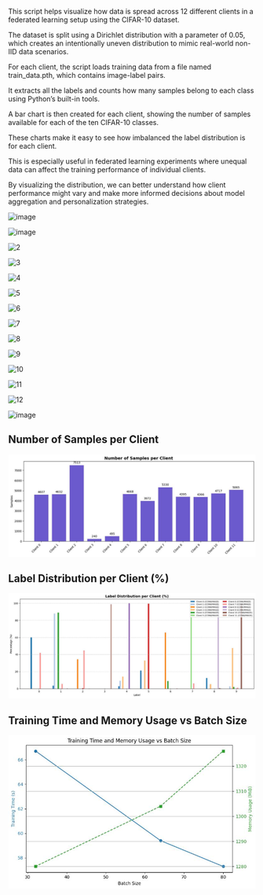 This script helps visualize how data is spread across 12 different clients in a federated learning setup using the CIFAR-10 dataset.

The dataset is split using a Dirichlet distribution with a parameter of 0.05, which creates an intentionally uneven distribution to mimic real-world non-IID data scenarios.

For each client, the script loads training data from a file named train_data.pth, which contains image-label pairs.

It extracts all the labels and counts how many samples belong to each class using Python’s built-in tools.

A bar chart is then created for each client, showing the number of samples available for each of the ten CIFAR-10 classes.

These charts make it easy to see how imbalanced the label distribution is for each client.

This is especially useful in federated learning experiments where unequal data can affect the training performance of individual clients.

By visualizing the distribution, we can better understand how client performance might vary and make more informed decisions about model aggregation and personalization strategies.






![image](https://github.com/user-attachments/assets/0bc14d2c-9cf8-4db2-b9bb-d95879e1113d)

![image](https://github.com/user-attachments/assets/e017b15e-9ac7-49f7-b4b1-d0e4150dd284)

![2](https://github.com/user-attachments/assets/c30a06f9-afe3-40dc-94cc-5b41445072a0)

![3](https://github.com/user-attachments/assets/c24db81f-c5a1-4cef-aeff-a9dde1b71722)

![4](https://github.com/user-attachments/assets/5bcdb45c-cfe5-4a6a-a663-159f1d196fa0)

![5](https://github.com/user-attachments/assets/1d1cd5df-3666-4143-9d08-ab51e3abba33)

![6](https://github.com/user-attachments/assets/6921aa7c-be5b-4e18-afea-96fa19208271)

![7](https://github.com/user-attachments/assets/c820bfc2-5e44-4847-8b55-b30253e1250b)

![8](https://github.com/user-attachments/assets/104dac05-63fb-45b8-b88c-52c7c93b3ebb)

![9](https://github.com/user-attachments/assets/d2de744d-e3e4-4caf-9b0d-4a11c8067ad4)

![10](https://github.com/user-attachments/assets/d0a8541f-2012-40c5-af15-d2621f9f50f2)

![11](https://github.com/user-attachments/assets/a78f071c-a499-498a-a802-4b30d188c23a)

![12](https://github.com/user-attachments/assets/dd57c7d1-2305-4d0d-82d1-f32ef0c3ef52)

![image](https://github.com/user-attachments/assets/1a3800ac-1d40-4222-9a88-a4dedca846d9)

## Number of Samples per Client
![image](https://github.com/Hareesshwar1/Kernel_crew_Federatedlearning/blob/main/images/NumberOfSamplesPerClient.jpeg)

## Label Distribution per Client (%)
![image](https://github.com/Hareesshwar1/Kernel_crew_Federatedlearning/blob/main/images/ClientLevelDistributionPerClient.jpeg)


## Training Time and Memory Usage vs Batch Size
![image](https://github.com/Hareesshwar1/Kernel_crew_Federatedlearning/blob/main/images/TT_MUvsBS.jpeg)
